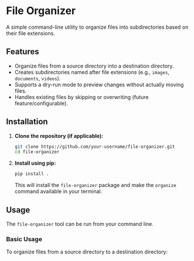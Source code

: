 # File Organizer

A simple command-line utility to organize files into subdirectories based on their file extensions.

## Features

*   Organize files from a source directory into a destination directory.
*   Creates subdirectories named after file extensions (e.g., `images`, `documents`, `videos`).
*   Supports a dry-run mode to preview changes without actually moving files.
*   Handles existing files by skipping or overwriting (future feature/configurable).

## Installation

1.  **Clone the repository (if applicable):**
    ```bash
    git clone https://github.com/your-username/file-organizer.git
    cd file-organizer
    ```

2.  **Install using pip:**
    ```bash
    pip install .
    ```
    This will install the `file-organizer` package and make the `organize` command available in your terminal.

## Usage

The `file-organizer` tool can be run from your command line.

### Basic Usage

To organize files from a source directory to a destination directory: